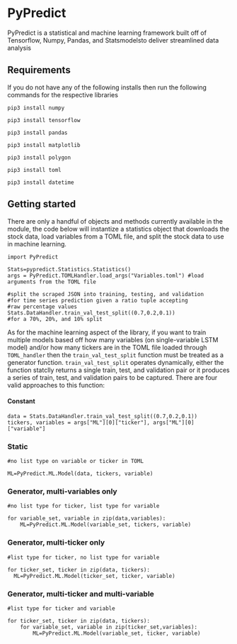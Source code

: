 # PyPredict
PyPredict is a statistical and machine learning framework built off of Tensorflow, Numpy, Pandas, and Statsmodelsto deliver streamlined data analysis

## Requirements 
If you do not have any of the following installs then run the following commands for the respective libraries

`pip3 install numpy`

`pip3 install tensorflow`

`pip3 install pandas`

`pip3 install matplotlib`

`pip3 install polygon`

`pip3 install toml`

`pip3 install datetime`

## Getting started
There are only a handful of objects and methods currently available in the module, the code below will instantize a statistics object that downloads the stock data, load variables from a TOML file, and split the stock data to use in machine learning. 
```
import PyPredict

Stats=pypredict.Statistics.Statistics()
args = PyPredict.TOMLHandler.load_args("Variables.toml") #load arguments from the TOML file

#split the scraped JSON into training, testing, and validation
#for time series prediction given a ratio tuple accepting
#raw percentage values
Stats.DataHandler.train_val_test_split((0.7,0.2,0.1))
#for a 70%, 20%, and 10% split
```
As for the machine learning aspect of the library, if you want to train multiple models based off how many variables (on single-variable LSTM model) and/or how many tickers are in the TOML file loaded through `TOML_handler` then the `train_val_test_split` function must be treated as a generator function. `train_val_test_split` operates dynamically, either the function statclly returns a single train, test, and validation pair or it produces a series of train, test, and validation pairs to be captured. There are four valid approaches to this function:
#### Constant
```
data = Stats.DataHandler.train_val_test_split((0.7,0.2,0.1))
tickers, variables = args["ML"][0]["ticker"], args["ML"][0]["variable"]
```
### Static
```
#no list type on variable or ticker in TOML

ML=PyPredict.ML.Model(data, tickers, variable)
```

### Generator, multi-variables only
```
#no list type for ticker, list type for variable

for variable_set, variable in zip(data,variables):
    ML=PyPredict.ML.Model(variable_set, tickers, variable)
```

### Generator, multi-ticker only
```
#list type for ticker, no list type for variable

for ticker_set, ticker in zip(data, tickers):
  ML=PyPredict.ML.Model(ticker_set, ticker, variable)
```

### Generator, multi-ticker and multi-variable
```
#list type for ticker and variable

for ticker_set, ticker in zip(data, tickers):
    for variable_set, variable in zip(ticker_set,variables):
        ML=PyPredict.ML.Model(variable_set, ticker, variable)
```
